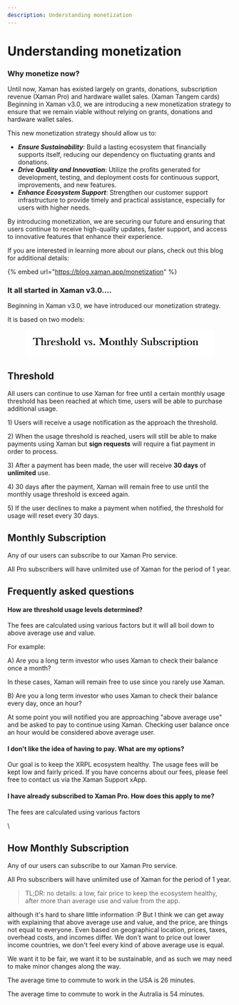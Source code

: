 ```yaml
---
description: Understanding monetization
---
```


# Understanding monetization

### Why monetize now?

Until now, Xaman has existed largely on grants, donations, subscription revenue (Xaman Pro) and hardware wallet sales. (Xaman Tangem cards) Beginning in Xaman v3.0, we are introducing a new monetization strategy to ensure that we remain viable without relying on grants, donations and hardware wallet sales.&#x20;

This new monetization strategy should allow us to:

* _**Ensure Sustainability**_: Build a lasting ecosystem that financially supports itself, reducing our dependency on fluctuating grants and donations.
* _**Drive Quality and Innovation**_: Utilize the profits generated for development, testing, and deployment costs for continuous support, improvements, and new features.
* _**Enhance Ecosystem Support**_: Strengthen our customer support infrastructure to provide timely and practical assistance, especially for users with higher needs.

By introducing monetization, we are securing our future and ensuring that users continue to receive high-quality updates, faster support, and access to innovative features that enhance their experience.

If you are interested in learning more about our plans, check out this blog for additional details:

{% embed url="https://blog.xaman.app/monetization" %}

### It all started in Xaman v3.0....

Beginning in Xaman v3.0, we have introduced our monetization strategy.

It is based on two models:

<figure><img src="../.gitbook/assets/Threshhold.png" alt=""><figcaption></figcaption></figure>

## Threshold&#x20;

All users can continue to use Xaman for free until a certain monthly usage threshold has been reached at which time, users will be able to purchase additional usage.&#x20;

1\) Users will receive a usage notification as the approach the threshold.

2\) When the usage threshold is reached, users will still be able to make payments using Xaman but **sign requests** will require a fiat payment in order to process.&#x20;

3\) After a payment has been made, the user will receive **30 days** of **unlimited** use.

4\) 30 days after the payment, Xaman will remain free to use until the monthly usage threshold is exceed again.

5\) If the user declines to make a payment when notified, the threshold for usage will reset every 30 days.&#x20;



## Monthly Subscription&#x20;

Any of our users can subscribe to our Xaman Pro service.

All Pro subscribers will have unlimited use of Xaman for the period of 1 year.





## Frequently asked questions

#### How are threshold usage levels determined?

The fees are calculated using various factors but it will all boil down to above average use and value.

For example:

A) Are you a long term investor who uses Xaman to check their balance once a month?&#x20;

In these cases, Xaman will remain free to use since you rarely use Xaman.

B) Are you a long term investor who uses Xaman to check their balance every day, once an hour?&#x20;

At some point you will notified you are approaching "above average use" and be asked to pay to continue using Xaman. Checking user balance once an hour would be considered above average user.

#### I don't like the idea of having to pay. What are my options?

Our goal is to keep the XRPL ecosystem healthy. The usage fees will be kept low and fairly priced. If you have concerns about our fees, please feel free to contact us via the Xaman Support xApp.

#### I have already subscribed to Xaman Pro. How does this apply to me?

The fees are calculated using various factors

\


##

## How Monthly Subscription&#x20;

Any of our users can subscribe to our Xaman Pro service.

All Pro subscribers will have unlimited use of Xaman for the period of 1 year.



> TL;DR: no details: a low, fair price to keep the ecosystem healthy, after more than average use and value from the app.



although it's hard to share little information :P But I think we can get away with explaining that above average use and value, and the price, are things not equal to everyone. Even based on geographical location, prices, taxes, overhead costs, and incomes differ. We don't want to price out lower income countries, we don't feel every kind of above average use is equal.

We want it to be fair, we want it to be sustainable, and as such we may need to make minor changes along the way.

The average time to commute to work in the USA is 26 minutes.

The average time to commute to work in the Autralia is 54 minutes.












